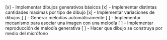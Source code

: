 [x] - Implementar dibujos generativos básicos
[x] - Implementar distintas cantidades maximas por tipo de dibujo
[x] - Implementar variaciones de dibujos
[ ] - Generar melodías automáticamente
[ ] - Implementar mecanismo para asociar una imagen con una melodía
[ ] - Implementar reproducción de melodía generativa
[ ] - Hacer que dibujo se construya por medio del micrófono